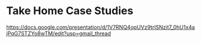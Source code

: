 # Take Home Case Studies

https://docs.google.com/presentation/d/1V7RNQ4opUVz9trlSNzit7_0hU1x4ajPqG7STZYo8wTM/edit?usp=gmail_thread